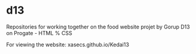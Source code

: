 # d13
Repositories for working together on the food website projet
by Gorup D13 on Progate - HTML % CSS

For viewing the website:
xasecs.github.io/Kedai13
